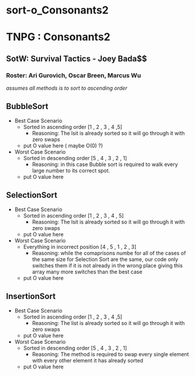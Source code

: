 # sort-o_Consonants2
# TNPG : Consonants2
## SotW: Survival Tactics - Joey Bada$$
### Roster: Ari Gurovich, Oscar Breen, Marcus Wu

*assumes all methods is to sort to ascending order* 
## BubbleSort
  * Best Case Scenario
     * Sorted in ascending order [1 , 2 , 3 , 4 ,5]
       * Reasoning: The lsit is already sorted so it will go through it with zero swaps
     * put O value here ( maybe O(0) ?)
  * Worst Case Scenario
     * Sorted in descending order [5 , 4 , 3 , 2 , 1]
       * Reasoning: in this case Bubble sort is required to walk every large number to its correct spot.
     * put O value here
## SelectionSort
  * Best Case Scenario
     * Sorted in ascending order [1 , 2 , 3 , 4 , 5]
       * Reasoning: The lsit is already sorted so it will go through it with zero swaps
     * put O value here
  * Worst Case Scenario
     * Everything in incorrect position [4 , 5 , 1 , 2 , 3]
       * Reasoning: while the comaprisons numbe for all of the cases of the same size for Selection Sort are the same,            our code only switches them if it is not already in the wrong place giving this array many more switches than            the best case
     * put O value here
## InsertionSort
  * Best Case Scenario
     * Sorted in ascending order [1 , 2 , 3 , 4 ,5]
       * Reasoning: The list is already sorted so it will go through it with zero swaps
     * put O value here
  * Worst Case Scenario
     * Sorted in descending order [5 , 4 , 3 , 2 , 1]
        * Reasoning: The method is required to swap every single element with every other element it has already sorted
     * put O value here


